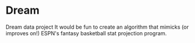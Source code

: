 # Dream
Dream data project
It would be fun to create an algorithm that mimicks (or improves on!) ESPN's fantasy basketball stat projection program.